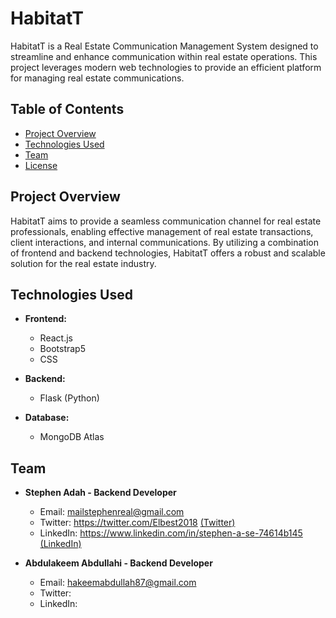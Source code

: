 # HabitatT

HabitatT is a Real Estate Communication Management System designed to streamline and enhance communication within real estate operations. This project leverages modern web technologies to provide an efficient platform for managing real estate communications.

## Table of Contents

- [Project Overview](#project-overview)
- [Technologies Used](#technologies-used)
- [Team](#team)
- [License](#license)

## Project Overview

HabitatT aims to provide a seamless communication channel for real estate professionals, enabling effective management of real estate transactions, client interactions, and internal communications. By utilizing a combination of frontend and backend technologies, HabitatT offers a robust and scalable solution for the real estate industry.

## Technologies Used

- **Frontend:**
  - React.js
  - Bootstrap5
  - CSS

- **Backend:**
  - Flask (Python)

- **Database:**
  - MongoDB Atlas

## Team
- **Stephen Adah - Backend Developer**
  - Email: mailstephenreal@gmail.com
  - Twitter: https://twitter.com/Elbest2018 <a href="https://twitter.com/Elbest2018"> (Twitter) </a>
  - LinkedIn: https://www.linkedin.com/in/stephen-a-se-74614b145 <a href="https://www.linkedin.com/in/stephen-a-se-74614b145"> (LinkedIn) </a>

- **Abdulakeem Abdullahi - Backend Developer**
  - Email: hakeemabdullah87@gmail.com
  - Twitter:
  - LinkedIn:
